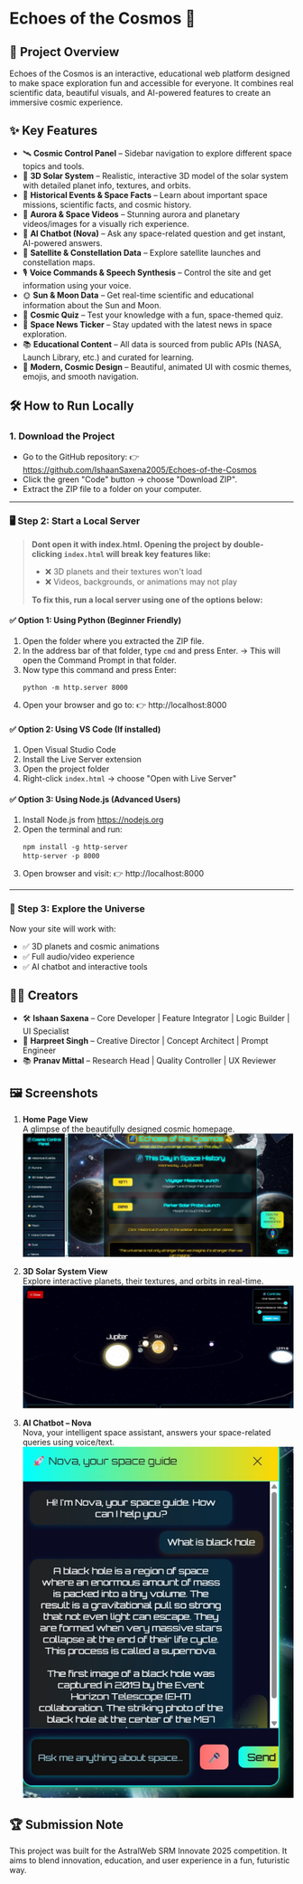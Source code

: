 # Echoes of the Cosmos 🌌

## 🚀 Project Overview
Echoes of the Cosmos is an interactive, educational web platform designed to make space exploration fun and accessible for everyone. It combines real scientific data, beautiful visuals, and AI-powered features to create an immersive cosmic experience.

## ✨ Key Features
- 🛰️ **Cosmic Control Panel** – Sidebar navigation to explore different space topics and tools.
- 🌌 **3D Solar System** – Realistic, interactive 3D model of the solar system with detailed planet info, textures, and orbits.
- 📅 **Historical Events & Space Facts** – Learn about important space missions, scientific facts, and cosmic history.
- 🌠 **Aurora & Space Videos** – Stunning aurora and planetary videos/images for a visually rich experience.
- 🤖 **AI Chatbot (Nova)** – Ask any space-related question and get instant, AI-powered answers.
- 📡 **Satellite & Constellation Data** – Explore satellite launches and constellation maps.
- 🎙️ **Voice Commands & Speech Synthesis** – Control the site and get information using your voice.
- 🌞 **Sun & Moon Data** – Get real-time scientific and educational information about the Sun and Moon.
- 🧠 **Cosmic Quiz** – Test your knowledge with a fun, space-themed quiz.
- 📰 **Space News Ticker** – Stay updated with the latest news in space exploration.
- 📚 **Educational Content** – All data is sourced from public APIs (NASA, Launch Library, etc.) and curated for learning.
- 🎨 **Modern, Cosmic Design** – Beautiful, animated UI with cosmic themes, emojis, and smooth navigation.

## 🛠️ How to Run Locally

### 1. Download the Project
- Go to the GitHub repository:
  👉 https://github.com/IshaanSaxena2005/Echoes-of-the-Cosmos
- Click the green "Code" button → choose "Download ZIP".
- Extract the ZIP file to a folder on your computer.

---

### 🖥️ Step 2: Start a Local Server
> **Dont open it with index.html. Opening the project by double-clicking `index.html` will break key features like:**
> - ❌ 3D planets and their textures won't load
> - ❌ Videos, backgrounds, or animations may not play
>
> **To fix this, run a local server using one of the options below:**

#### ✅ Option 1: Using Python (Beginner Friendly)
1. Open the folder where you extracted the ZIP file.
2. In the address bar of that folder, type `cmd` and press Enter.
   → This will open the Command Prompt in that folder.
3. Now type this command and press Enter:
   ```
   python -m http.server 8000
   ```
4. Open your browser and go to:
   👉 http://localhost:8000

#### ✅ Option 2: Using VS Code (If installed)
1. Open Visual Studio Code
2. Install the Live Server extension
3. Open the project folder
4. Right-click `index.html` → choose "Open with Live Server"

#### ✅ Option 3: Using Node.js (Advanced Users)
1. Install Node.js from https://nodejs.org
2. Open the terminal and run:
   ```
   npm install -g http-server
   http-server -p 8000
   ```
3. Open browser and visit:
   👉 http://localhost:8000

---

### 🎉 Step 3: Explore the Universe
Now your site will work with:
- ✅ 3D planets and cosmic animations
- ✅ Full audio/video experience
- ✅ AI chatbot and interactive tools

## 👨‍🚀 Creators
- 🛠️ **Ishaan Saxena** – Core Developer | Feature Integrator | Logic Builder | UI Specialist
- 🎨 **Harpreet Singh** – Creative Director | Concept Architect | Prompt Engineer
- 📚 **Pranav Mittal** – Research Head | Quality Controller | UX Reviewer

## 🖼️ Screenshots

1. **Home Page View**  
A glimpse of the beautifully designed cosmic homepage.  
![Homepage](Screenshots/Homepage.jpg)

2. **3D Solar System View**  
Explore interactive planets, their textures, and orbits in real-time.  
![3D Solar System](Screenshots/3D-space-view.jpg)

3. **AI Chatbot – Nova**  
Nova, your intelligent space assistant, answers your space-related queries using voice/text.  
![AI Chatbot – Nova](Screenshots/Chatbot.jpg)

## 🏆 Submission Note
This project was built for the AstralWeb SRM Innovate 2025 competition. It aims to blend innovation, education, and user experience in a fun, futuristic way.

